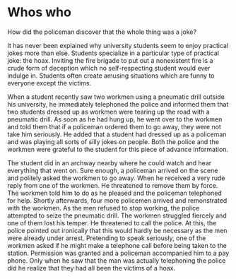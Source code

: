 # Whos who

How did the policeman discover that the whole thing was a joke?

It has never been explained why university students seem to enjoy practical jokes more than else. Students specialize in a particular type of practical joke: the hoax. Inviting the fire brigade to put out a nonexistent fire is a crude form of deception which no self-respecting student would ever indulge in. Students often create amusing situations which are funny to everyone except the victims.

When a student recently saw two workmen using a pneumatic drill outside his university, he immediately telephoned the police and informed them that two students dressed up as workmen were tearing up the road with a pneumatic drill. As soon as he had hung up, he went over to the workmen and told them that if a policeman ordered them to go away, they were not take him seriously. He added that a student had dressed up as a policeman and was playing all sorts of silly jokes on people. Both the police and the workmen were grateful to the student for this piece of advance information.

The student did in an archway nearby where he could watch and hear everything that went on. Sure enough, a policeman arrived on the scene and politely asked the workmen to go away. When he received a very rude reply from one of the workmen. He threatened to remove them by force. The workmen told him to do as he pleased and the policeman telephoned for help. Shortly afterwards, four more policemen arrived and remonstrated with the workmen. As the men refused to stop working, the police attempted to seize the pneumatic drill. The workmen struggled fiercely and one of them lost his temper. He threatened to call the police. At this, the police pointed out ironically that this would hardly be necessary as the men were already under arrest. Pretending to speak seriously, one of the workmen asked if he might make a telephone call before being taken to the station. Permission was granted and a policeman accompanied him to a pay phone. Only when he saw that the man was actually telephoning the police did he realize that they had all been the victims of a hoax.
